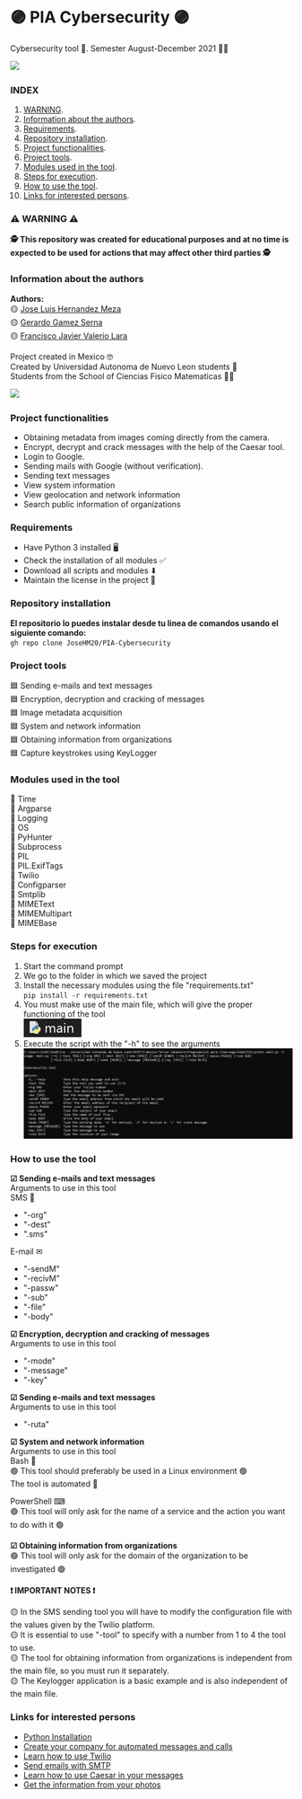 # 🟣 PIA Cybersecurity 🟣

Cybersecurity tool 👮. Semester August-December 2021 👨‍🎓

![](https://seguridadinredeshome.files.wordpress.com/2019/08/bigstock-press-enter-button-on-the-keyb-220634140-1.jpg?w=900)

### INDEX  
1. [WARNING](#⚠-WARNING-⚠).
2. [Information about the authors](#Information-about-the-authors).
3. [Requirements](#Requirements).
4. [Repository installation](#Repository-installation).
5. [Project functionalities](#Project-functionalities).
6. [Project tools](#Project-tools).
7. [Modules used in the tool](#Modules-used-in-the-tool).
8. [Steps for execution](#Steps-for-execution).
9. [How to use the tool](#How-to-use-the-tool).
11. [Links for interested persons](#Links-for-interested-persons).  
  
### ⚠ WARNING ⚠
**🕵 This repository was created for educational purposes and at no time is expected to be used for actions that may affect other third parties 🕵**  
  
### Information about the authors
**Authors:**  
🟡 [Jose Luis Hernandez Meza](https://github.com/JoseHM20)      
🟡 [Gerardo Gamez Serna](https://github.com/Gerardo0202)  
🟡 [Francisco Javier Valerio Lara](https://github.com/Francisco1002)  
  
Project created in Mexico 🤓  
Created by Universidad Autonoma de Nuevo Leon students 🏣  
Students from the School of Ciencias Fisico Matematicas 👨‍🏫  
  
![](https://www.uanl.mx/wp-content/uploads/2018/10/85-aniversario-uanl-torre-rectoria.jpg)  
  
### Project functionalities  
- Obtaining metadata from images coming directly from the camera.  
- Encrypt, decrypt and crack messages with the help of the Caesar tool.  
- Login to Google.  
- Sending mails with Google (without verification).  
- Sending text messages  
- View system information  
- View geolocation and network information  
- Search public information of organizations  
  
### Requirements
- Have Python 3 installed 🖥
- Check the installation of all modules ✅
- Download all scripts and modules ⬇
- Maintain the license in the project 📜  
  
### Repository installation
**El repositorio lo puedes instalar desde tu linea de comandos usando el siguiente comando:**  
`gh repo clone JoseHM20/PIA-Cybersecurity`
  
### Project tools
🟦 Sending e-mails and text messages  
🟦 Encryption, decryption and cracking of messages  
🟦 Image metadata acquisition  
🟦 System and network information  
🟦 Obtaining information from organizations  
🟦 Capture keystrokes using KeyLogger  
  
### Modules used in the tool
🔴 Time  
🔴 Argparse  
🔴 Logging  
🔴 OS  
🔴 PyHunter  
🔴 Subprocess  
🔴 PIL  
🔴 PIL.ExifTags  
🔴 Twilio  
🔴 Configparser  
🔴 Smtplib  
🔴 MIMEText  
🔴 MIMEMultipart  
🔴 MIMEBase  
  
### Steps for execution
1. Start the command prompt  
2. We go to the folder in which we saved the project  
3. Install the necessary modules using the file "requirements.txt"  
`pip install -r requirements.txt`  
5. You must make use of the main file, which will give the proper functioning of the tool  
![](https://github.com/JoseHM20/PIA-Cybersecurity/blob/f56e145e04df063840e83a053693f7b90aa7fa36/images/main.jpg)   
4. Execute the script with the "-h" to see the arguments
![](https://github.com/JoseHM20/PIA-Cybersecurity/blob/91c07773aac6f987bdd62f829c91cc90a49a4e32/images/argumentos%20CMD.jpg) 
  
### How to use the tool
**☑ Sending e-mails and text messages**  
Arguments to use in this tool  
SMS 📱
- "-org"
- "-dest"
- ".sms"  
  
E-mail ✉
- "-sendM"
- "-recivM"
- "-passw"
- "-sub"
- "-file"
- "-body"  
  
**☑ Encryption, decryption and cracking of messages**  
Arguments to use in this tool  
- "-mode"
- "-message"
- "-key"  
  
**☑ Sending e-mails and text messages**  
Arguments to use in this tool  
- "-ruta"  
  
**☑ System and network information**  
Arguments to use in this tool  
Bash 🐧  
🟢 This tool should preferably be used in a Linux environment 🟢  
The tool is automated 🤖  
  
PowerShell ⌨  
🟢 This tool will only ask for the name of a service and the action you want to do with it 🟢  
  
**☑ Obtaining information from organizations**  
🟢 This tool will only ask for the domain of the organization to be investigated 🟢  
  
**❗ IMPORTANT NOTES ❗**  
  
🟡 In the SMS sending tool you will have to modify the configuration file with the values given by the Twilio platform.  
🟡 It is essential to use "-tool" to specify with a number from 1 to 4 the tool to use.  
🟡 The tool for obtaining information from organizations is independent from the main file, so you must run it separately.  
🟡 The Keylogger application is a basic example and is also independent of the main file.  
  
### Links for interested persons
- [Python Installation](https://www.python.org/)
- [Create your company for automated messages and calls](https://www.twilio.com/)
- [Learn how to use Twilio](https://www.twilio.com/blog/enviar-mensaje-whatsapp-30-segundos-con-python)
- [Send emails with SMTP](https://code.tutsplus.com/es/tutorials/sending-emails-in-python-with-smtp--cms-29975)
- [Learn how to use Caesar in your messages](https://www.instintoprogramador.com.mx/2020/11/cifrado-caesar-en-python-tutorial-de.html)
- [Get the information from your photos](https://es.acervolima.com/2021/02/09/como-extraer-metadatos-de-imagenes-en-python/)
